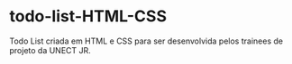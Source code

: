 # todo-list-HTML-CSS
Todo List criada em HTML e CSS para ser desenvolvida pelos trainees de projeto da UNECT JR.
